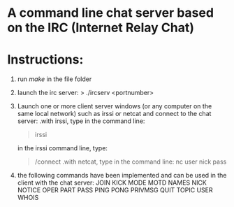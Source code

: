 # A command line chat server based on the IRC (Internet Relay Chat)

# Instructions:
1. run *make* in the file folder
2. launch the irc server:
   \> ./ircserv \<portnumber> <password>
4. Launch one or more client server windows (or any computer on the same local network) such as irssi or netcat and connect to the chat server:
  .with irssi, type in the command line:
     > irssi
     
     in the irssi command line, type:
     > /connect <hostmachineaddress> <portnumber> <password>
  .with netcat, type in the command line:
     > nc <hostmachineaddress> <portnumber>
     > user <username> <hostname> <servername> <realname>
     > nick <nickname>
     > pass <password>
6. the following commands have been implemented and can be used in the client with the chat server:
   JOIN
   KICK
   MODE
   MOTD
   NAMES
   NICK
   NOTICE
   OPER
   PART
   PASS
   PING
   PONG
   PRIVMSG
   QUIT
   TOPIC
   USER
   WHOIS
   
